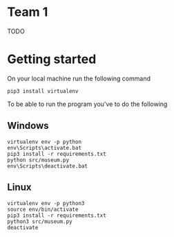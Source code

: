 # Team 1

TODO

# Getting started

On your local machine run the following command
```
pip3 install virtualenv
```

To be able to run the program you've to do the following
## Windows
```
virtualenv env -p python
env\Scripts\activate.bat
pip3 install -r requirements.txt
python src/museum.py
env\Scripts\deactivate.bat
```

## Linux
```
virtualenv env -p python3
source env/bin/activate
pip3 install -r requirements.txt
python3 src/museum.py
deactivate
```

